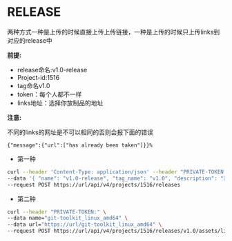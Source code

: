 # RELEASE

两种方式一种是上传的时候直接上传上传链接，一种是上传的时候只上传links到对应的release中

**前提:**

+ release命名:v1.0-release
+ Project-id:1516
+ tag命名v1.0
+ token：每个人都不一样
+ links地址：选择你放制品的地址

**注意:**

不同的links的网址是不可以相同的否则会报下面的错误

```{"message":{"url":["has already been taken"]}}%```

+ 第一种

```bash
curl --header 'Content-Type: application/json' --header "PRIVATE-TOKEN: " \
--data '{ "name": "v1.0-release", "tag_name": "v1.0", "description": "测试release发布功能", "assets": { "links": [{ "name": "git-toolkit_darwin_amd64", "url": "https://url/v2.0/git-toolkit_darwin_amd64" }] } }' \
--request POST https://url/api/v4/projects/1516/releases
```

+ 第二种

```bash
curl --header "PRIVATE-TOKEN:" \
--data name="git-toolkit_linux_amd64" \
--data url="https://url/git-toolkit_linux_amd64" \
--request POST https://url/api/v4/projects/1516/releases/v1.0/assets/links
```
